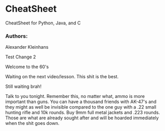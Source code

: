 # CheatSheet

CheatSheet for Python, Java, and C

### Authors:
Alexander Kleinhans

Test Change 2

Welcome to the 60's

Waiting on the next video/lesson. This shit is the best.

Still waiting brah!

Talk to you tonight. Remember this, no matter what, ammo is more important than guns. You can have a thousand friends with AK-47's and they might as well be invisible compared to the one guy with a .22 small hunting rifle and 10k rounds. Buy 9mm full metal jackets and .223 rounds. Those are what are already sought after and will be hoarded immediately when the shit goes down.
